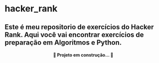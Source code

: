 # hacker_rank 

## Este é meu repositorio de exercícios do Hacker Rank. Aqui você vai encontrar exercícios de preparação em Algoritmos e Python.

<h4 align="center"> 
	🚧  Projeto em construção...  🚧
</h4>
